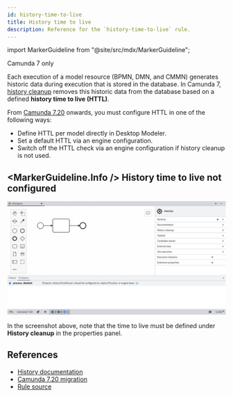 ```yaml
---
id: history-time-to-live
title: History time to live
description: Reference for the `history-time-to-live` rule.
---
```


import MarkerGuideline from "@site/src/mdx/MarkerGuideline";

<span class="badge badge--platform">Camunda 7 only</span>

Each execution of a model resource (BPMN, DMN, and CMMN) generates historic data during execution that is stored in the database. In Camunda 7, [history cleanup](https://docs.camunda.org/manual/latest/user-guide/process-engine/history/) removes this historic data from the database based on a defined **history time to live (HTTL)**.

From [Camunda 7.20](https://docs.camunda.org/manual/develop/update/minor/719-to-720/#enforce-history-time-to-live) onwards, you must configure HTTL in one of the following ways:

- Define HTTL per model directly in Desktop Modeler.
- Set a default HTTL via an engine configuration.
- Switch off the HTTL check via an engine configuration if history cleanup is not used.

## <MarkerGuideline.Info /> History time to live not configured

![History time to live not configured](./img/history-time-to-live/info.png)

In the screenshot above, note that the time to live must be defined under **History cleanup** in the properties panel.

## References

- [History documentation](https://docs.camunda.org/manual/latest/user-guide/process-engine/history/)
- [Camunda 7.20 migration](https://docs.camunda.org/manual/develop/update/minor/719-to-720/#enforce-history-time-to-live)
- [Rule source](https://github.com/camunda/bpmnlint-plugin-camunda-compat/blob/main/rules/camunda-platform/history-time-to-live.js)
